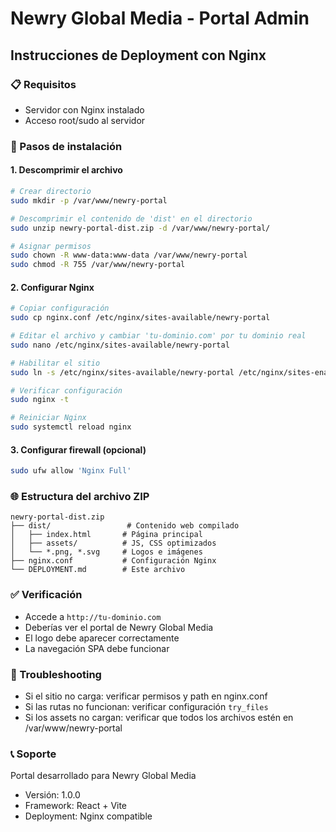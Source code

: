 # Newry Global Media - Portal Admin
## Instrucciones de Deployment con Nginx

### 📋 Requisitos
- Servidor con Nginx instalado
- Acceso root/sudo al servidor

### 🚀 Pasos de instalación

#### 1. Descomprimir el archivo
```bash
# Crear directorio
sudo mkdir -p /var/www/newry-portal

# Descomprimir el contenido de 'dist' en el directorio
sudo unzip newry-portal-dist.zip -d /var/www/newry-portal/

# Asignar permisos
sudo chown -R www-data:www-data /var/www/newry-portal
sudo chmod -R 755 /var/www/newry-portal
```

#### 2. Configurar Nginx
```bash
# Copiar configuración
sudo cp nginx.conf /etc/nginx/sites-available/newry-portal

# Editar el archivo y cambiar 'tu-dominio.com' por tu dominio real
sudo nano /etc/nginx/sites-available/newry-portal

# Habilitar el sitio
sudo ln -s /etc/nginx/sites-available/newry-portal /etc/nginx/sites-enabled/

# Verificar configuración
sudo nginx -t

# Reiniciar Nginx
sudo systemctl reload nginx
```

#### 3. Configurar firewall (opcional)
```bash
sudo ufw allow 'Nginx Full'
```

### 🌐 Estructura del archivo ZIP
```
newry-portal-dist.zip
├── dist/                 # Contenido web compilado
│   ├── index.html       # Página principal
│   ├── assets/          # JS, CSS optimizados
│   └── *.png, *.svg     # Logos e imágenes
├── nginx.conf           # Configuración Nginx
└── DEPLOYMENT.md        # Este archivo
```

### ✅ Verificación
- Accede a `http://tu-dominio.com`
- Deberías ver el portal de Newry Global Media
- El logo debe aparecer correctamente
- La navegación SPA debe funcionar

### 🔧 Troubleshooting
- Si el sitio no carga: verificar permisos y path en nginx.conf
- Si las rutas no funcionan: verificar configuración `try_files`
- Si los assets no cargan: verificar que todos los archivos estén en /var/www/newry-portal

### 📞 Soporte
Portal desarrollado para Newry Global Media
- Versión: 1.0.0
- Framework: React + Vite
- Deployment: Nginx compatible